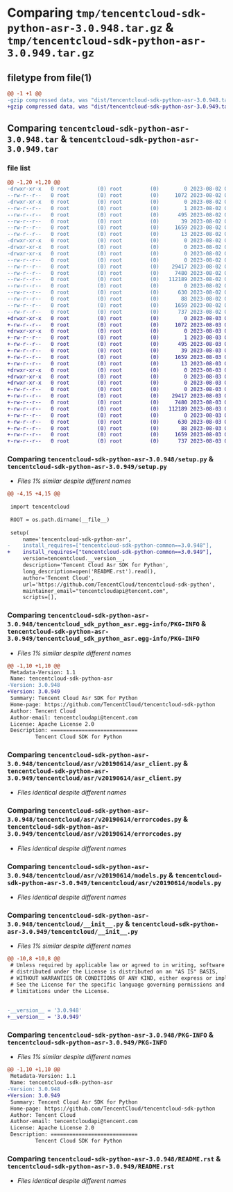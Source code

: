 # Comparing `tmp/tencentcloud-sdk-python-asr-3.0.948.tar.gz` & `tmp/tencentcloud-sdk-python-asr-3.0.949.tar.gz`

## filetype from file(1)

```diff
@@ -1 +1 @@
-gzip compressed data, was "dist/tencentcloud-sdk-python-asr-3.0.948.tar", last modified: Wed Aug  2 00:22:59 2023, max compression
+gzip compressed data, was "dist/tencentcloud-sdk-python-asr-3.0.949.tar", last modified: Thu Aug  3 00:19:16 2023, max compression
```

## Comparing `tencentcloud-sdk-python-asr-3.0.948.tar` & `tencentcloud-sdk-python-asr-3.0.949.tar`

### file list

```diff
@@ -1,20 +1,20 @@
-drwxr-xr-x   0 root         (0) root         (0)        0 2023-08-02 00:22:59.000000 tencentcloud-sdk-python-asr-3.0.948/
--rw-r--r--   0 root         (0) root         (0)     1072 2023-08-02 00:22:59.000000 tencentcloud-sdk-python-asr-3.0.948/setup.py
-drwxr-xr-x   0 root         (0) root         (0)        0 2023-08-02 00:22:59.000000 tencentcloud-sdk-python-asr-3.0.948/tencentcloud_sdk_python_asr.egg-info/
--rw-r--r--   0 root         (0) root         (0)        1 2023-08-02 00:22:59.000000 tencentcloud-sdk-python-asr-3.0.948/tencentcloud_sdk_python_asr.egg-info/dependency_links.txt
--rw-r--r--   0 root         (0) root         (0)      495 2023-08-02 00:22:59.000000 tencentcloud-sdk-python-asr-3.0.948/tencentcloud_sdk_python_asr.egg-info/SOURCES.txt
--rw-r--r--   0 root         (0) root         (0)       39 2023-08-02 00:22:59.000000 tencentcloud-sdk-python-asr-3.0.948/tencentcloud_sdk_python_asr.egg-info/requires.txt
--rw-r--r--   0 root         (0) root         (0)     1659 2023-08-02 00:22:59.000000 tencentcloud-sdk-python-asr-3.0.948/tencentcloud_sdk_python_asr.egg-info/PKG-INFO
--rw-r--r--   0 root         (0) root         (0)       13 2023-08-02 00:22:59.000000 tencentcloud-sdk-python-asr-3.0.948/tencentcloud_sdk_python_asr.egg-info/top_level.txt
-drwxr-xr-x   0 root         (0) root         (0)        0 2023-08-02 00:22:59.000000 tencentcloud-sdk-python-asr-3.0.948/tencentcloud/
-drwxr-xr-x   0 root         (0) root         (0)        0 2023-08-02 00:22:59.000000 tencentcloud-sdk-python-asr-3.0.948/tencentcloud/asr/
-drwxr-xr-x   0 root         (0) root         (0)        0 2023-08-02 00:22:59.000000 tencentcloud-sdk-python-asr-3.0.948/tencentcloud/asr/v20190614/
--rw-r--r--   0 root         (0) root         (0)        0 2023-08-02 00:22:59.000000 tencentcloud-sdk-python-asr-3.0.948/tencentcloud/asr/v20190614/__init__.py
--rw-r--r--   0 root         (0) root         (0)    29417 2023-08-02 00:22:59.000000 tencentcloud-sdk-python-asr-3.0.948/tencentcloud/asr/v20190614/asr_client.py
--rw-r--r--   0 root         (0) root         (0)     7480 2023-08-02 00:22:59.000000 tencentcloud-sdk-python-asr-3.0.948/tencentcloud/asr/v20190614/errorcodes.py
--rw-r--r--   0 root         (0) root         (0)   112189 2023-08-02 00:22:59.000000 tencentcloud-sdk-python-asr-3.0.948/tencentcloud/asr/v20190614/models.py
--rw-r--r--   0 root         (0) root         (0)        0 2023-08-02 00:22:59.000000 tencentcloud-sdk-python-asr-3.0.948/tencentcloud/asr/__init__.py
--rw-r--r--   0 root         (0) root         (0)      630 2023-08-02 00:22:59.000000 tencentcloud-sdk-python-asr-3.0.948/tencentcloud/__init__.py
--rw-r--r--   0 root         (0) root         (0)       88 2023-08-02 00:22:59.000000 tencentcloud-sdk-python-asr-3.0.948/setup.cfg
--rw-r--r--   0 root         (0) root         (0)     1659 2023-08-02 00:22:59.000000 tencentcloud-sdk-python-asr-3.0.948/PKG-INFO
--rw-r--r--   0 root         (0) root         (0)      737 2023-08-02 00:22:59.000000 tencentcloud-sdk-python-asr-3.0.948/README.rst
+drwxr-xr-x   0 root         (0) root         (0)        0 2023-08-03 00:19:16.000000 tencentcloud-sdk-python-asr-3.0.949/
+-rw-r--r--   0 root         (0) root         (0)     1072 2023-08-03 00:19:16.000000 tencentcloud-sdk-python-asr-3.0.949/setup.py
+drwxr-xr-x   0 root         (0) root         (0)        0 2023-08-03 00:19:16.000000 tencentcloud-sdk-python-asr-3.0.949/tencentcloud_sdk_python_asr.egg-info/
+-rw-r--r--   0 root         (0) root         (0)        1 2023-08-03 00:19:16.000000 tencentcloud-sdk-python-asr-3.0.949/tencentcloud_sdk_python_asr.egg-info/dependency_links.txt
+-rw-r--r--   0 root         (0) root         (0)      495 2023-08-03 00:19:16.000000 tencentcloud-sdk-python-asr-3.0.949/tencentcloud_sdk_python_asr.egg-info/SOURCES.txt
+-rw-r--r--   0 root         (0) root         (0)       39 2023-08-03 00:19:16.000000 tencentcloud-sdk-python-asr-3.0.949/tencentcloud_sdk_python_asr.egg-info/requires.txt
+-rw-r--r--   0 root         (0) root         (0)     1659 2023-08-03 00:19:16.000000 tencentcloud-sdk-python-asr-3.0.949/tencentcloud_sdk_python_asr.egg-info/PKG-INFO
+-rw-r--r--   0 root         (0) root         (0)       13 2023-08-03 00:19:16.000000 tencentcloud-sdk-python-asr-3.0.949/tencentcloud_sdk_python_asr.egg-info/top_level.txt
+drwxr-xr-x   0 root         (0) root         (0)        0 2023-08-03 00:19:16.000000 tencentcloud-sdk-python-asr-3.0.949/tencentcloud/
+drwxr-xr-x   0 root         (0) root         (0)        0 2023-08-03 00:19:16.000000 tencentcloud-sdk-python-asr-3.0.949/tencentcloud/asr/
+drwxr-xr-x   0 root         (0) root         (0)        0 2023-08-03 00:19:16.000000 tencentcloud-sdk-python-asr-3.0.949/tencentcloud/asr/v20190614/
+-rw-r--r--   0 root         (0) root         (0)        0 2023-08-03 00:19:16.000000 tencentcloud-sdk-python-asr-3.0.949/tencentcloud/asr/v20190614/__init__.py
+-rw-r--r--   0 root         (0) root         (0)    29417 2023-08-03 00:19:16.000000 tencentcloud-sdk-python-asr-3.0.949/tencentcloud/asr/v20190614/asr_client.py
+-rw-r--r--   0 root         (0) root         (0)     7480 2023-08-03 00:19:16.000000 tencentcloud-sdk-python-asr-3.0.949/tencentcloud/asr/v20190614/errorcodes.py
+-rw-r--r--   0 root         (0) root         (0)   112189 2023-08-03 00:19:16.000000 tencentcloud-sdk-python-asr-3.0.949/tencentcloud/asr/v20190614/models.py
+-rw-r--r--   0 root         (0) root         (0)        0 2023-08-03 00:19:16.000000 tencentcloud-sdk-python-asr-3.0.949/tencentcloud/asr/__init__.py
+-rw-r--r--   0 root         (0) root         (0)      630 2023-08-03 00:19:16.000000 tencentcloud-sdk-python-asr-3.0.949/tencentcloud/__init__.py
+-rw-r--r--   0 root         (0) root         (0)       88 2023-08-03 00:19:16.000000 tencentcloud-sdk-python-asr-3.0.949/setup.cfg
+-rw-r--r--   0 root         (0) root         (0)     1659 2023-08-03 00:19:16.000000 tencentcloud-sdk-python-asr-3.0.949/PKG-INFO
+-rw-r--r--   0 root         (0) root         (0)      737 2023-08-03 00:19:16.000000 tencentcloud-sdk-python-asr-3.0.949/README.rst
```

### Comparing `tencentcloud-sdk-python-asr-3.0.948/setup.py` & `tencentcloud-sdk-python-asr-3.0.949/setup.py`

 * *Files 1% similar despite different names*

```diff
@@ -4,15 +4,15 @@
 
 import tencentcloud
 
 ROOT = os.path.dirname(__file__)
 
 setup(
     name='tencentcloud-sdk-python-asr',
-    install_requires=["tencentcloud-sdk-python-common==3.0.948"],
+    install_requires=["tencentcloud-sdk-python-common==3.0.949"],
     version=tencentcloud.__version__,
     description='Tencent Cloud Asr SDK for Python',
     long_description=open('README.rst').read(),
     author='Tencent Cloud',
     url='https://github.com/TencentCloud/tencentcloud-sdk-python',
     maintainer_email="tencentcloudapi@tencent.com",
     scripts=[],
```

### Comparing `tencentcloud-sdk-python-asr-3.0.948/tencentcloud_sdk_python_asr.egg-info/PKG-INFO` & `tencentcloud-sdk-python-asr-3.0.949/tencentcloud_sdk_python_asr.egg-info/PKG-INFO`

 * *Files 1% similar despite different names*

```diff
@@ -1,10 +1,10 @@
 Metadata-Version: 1.1
 Name: tencentcloud-sdk-python-asr
-Version: 3.0.948
+Version: 3.0.949
 Summary: Tencent Cloud Asr SDK for Python
 Home-page: https://github.com/TencentCloud/tencentcloud-sdk-python
 Author: Tencent Cloud
 Author-email: tencentcloudapi@tencent.com
 License: Apache License 2.0
 Description: ============================
         Tencent Cloud SDK for Python
```

### Comparing `tencentcloud-sdk-python-asr-3.0.948/tencentcloud/asr/v20190614/asr_client.py` & `tencentcloud-sdk-python-asr-3.0.949/tencentcloud/asr/v20190614/asr_client.py`

 * *Files identical despite different names*

### Comparing `tencentcloud-sdk-python-asr-3.0.948/tencentcloud/asr/v20190614/errorcodes.py` & `tencentcloud-sdk-python-asr-3.0.949/tencentcloud/asr/v20190614/errorcodes.py`

 * *Files identical despite different names*

### Comparing `tencentcloud-sdk-python-asr-3.0.948/tencentcloud/asr/v20190614/models.py` & `tencentcloud-sdk-python-asr-3.0.949/tencentcloud/asr/v20190614/models.py`

 * *Files identical despite different names*

### Comparing `tencentcloud-sdk-python-asr-3.0.948/tencentcloud/__init__.py` & `tencentcloud-sdk-python-asr-3.0.949/tencentcloud/__init__.py`

 * *Files 1% similar despite different names*

```diff
@@ -10,8 +10,8 @@
 # Unless required by applicable law or agreed to in writing, software
 # distributed under the License is distributed on an "AS IS" BASIS,
 # WITHOUT WARRANTIES OR CONDITIONS OF ANY KIND, either express or implied.
 # See the License for the specific language governing permissions and
 # limitations under the License.
 
 
-__version__ = '3.0.948'
+__version__ = '3.0.949'
```

### Comparing `tencentcloud-sdk-python-asr-3.0.948/PKG-INFO` & `tencentcloud-sdk-python-asr-3.0.949/PKG-INFO`

 * *Files 1% similar despite different names*

```diff
@@ -1,10 +1,10 @@
 Metadata-Version: 1.1
 Name: tencentcloud-sdk-python-asr
-Version: 3.0.948
+Version: 3.0.949
 Summary: Tencent Cloud Asr SDK for Python
 Home-page: https://github.com/TencentCloud/tencentcloud-sdk-python
 Author: Tencent Cloud
 Author-email: tencentcloudapi@tencent.com
 License: Apache License 2.0
 Description: ============================
         Tencent Cloud SDK for Python
```

### Comparing `tencentcloud-sdk-python-asr-3.0.948/README.rst` & `tencentcloud-sdk-python-asr-3.0.949/README.rst`

 * *Files identical despite different names*

